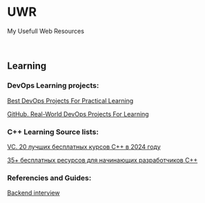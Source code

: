 # UWR
My Usefull Web Resources

<br>

## Learning

### DevOps Learning projects:

[Best DevOps Projects For Practical Learning](https://devopscube.com/devops-projects/)

[GitHub. Real-World DevOps Projects For Learning](https://github.com/techiescamp/devops-projects)

### C++ Learning Source lists:

[VC. 20 лучших бесплатных курсов C++ в 2024 году](https://vc.ru/u/1389654-machine-learning/1025118-20-luchshih-besplatnyh-kursov-c-v-2024-godu)

[35+ бесплатных ресурсов для начинающих разработчиков С++](https://habr.com/ru/companies/yandex_praktikum/articles/807387/)

### Referencies and Guides:

[Backend interview](https://backendinterview.ru/index.html)


